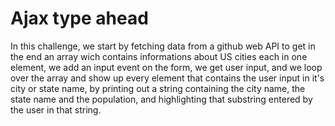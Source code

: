 # Ajax type ahead
In this challenge, we start by fetching data from a github web API to get in the end an array wich contains informations about US cities each in one element, we add an input event on the form, we get user input, and we loop over the array and show up every element that contains the user input in it's city or state name, by printing out a string containing the city name, the state name and the population, and highlighting that substring entered by the user in that string.

